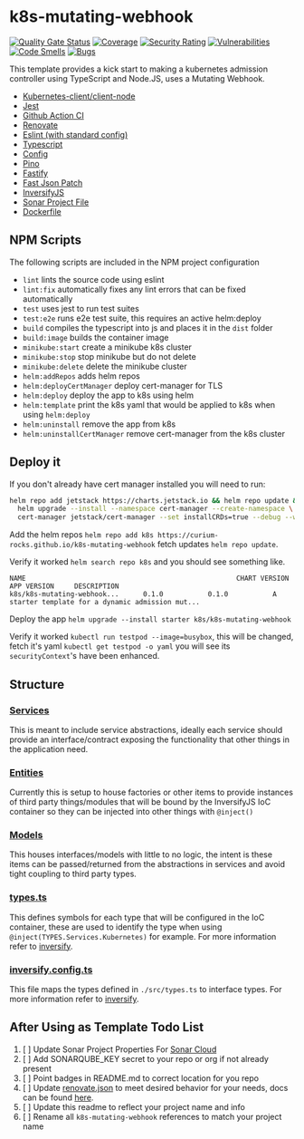 # k8s-mutating-webhook
[![Quality Gate Status](https://sonarcloud.io/api/project_badges/measure?project=curium-rocks_k8s-mutating-webhook&metric=alert_status)](https://sonarcloud.io/summary/new_code?id=curium-rocks_k8s-mutating-webhook) [![Coverage](https://sonarcloud.io/api/project_badges/measure?project=curium-rocks_k8s-mutating-webhook&metric=coverage)](https://sonarcloud.io/summary/new_code?id=curium-rocks_k8s-mutating-webhook) [![Security Rating](https://sonarcloud.io/api/project_badges/measure?project=curium-rocks_k8s-mutating-webhook&metric=security_rating)](https://sonarcloud.io/summary/new_code?id=curium-rocks_k8s-mutating-webhook) [![Vulnerabilities](https://sonarcloud.io/api/project_badges/measure?project=curium-rocks_k8s-mutating-webhook&metric=vulnerabilities)](https://sonarcloud.io/summary/new_code?id=curium-rocks_k8s-mutating-webhook) [![Code Smells](https://sonarcloud.io/api/project_badges/measure?project=curium-rocks_k8s-mutating-webhook&metric=code_smells)](https://sonarcloud.io/summary/new_code?id=curium-rocks_k8s-mutating-webhook) [![Bugs](https://sonarcloud.io/api/project_badges/measure?project=curium-rocks_k8s-mutating-webhook&metric=bugs)](https://sonarcloud.io/summary/new_code?id=curium-rocks_k8s-mutating-webhook)

This template provides a kick start to making a kubernetes admission controller using TypeScript and Node.JS, uses a Mutating Webhook.
- [Kubernetes-client/client-node](https://github.com/kubernetes-client/javascript)
- [Jest](https://github.com/facebook/jest)
- [Github Action CI](.github/workflows/ci.yaml)
- [Renovate](https://github.com/renovatebot/renovate)
- [Eslint (with standard config)](https://github.com/standard/eslint-config-standard)
- [Typescript](https://github.com/Microsoft/TypeScript)
- [Config](https://github.com/node-config/node-config)
- [Pino](https://github.com/pinojs/pino)
- [Fastify](https://github.com/fastify/fastify)
- [Fast Json Patch](https://github.com/Starcounter-Jack/JSON-Patch)
- [InversifyJS](https://github.com/inversify/InversifyJS)
- [Sonar Project File](./sonar-project.properties)
- [Dockerfile](./Dockerfile)


## NPM Scripts
The following scripts are included in the NPM project configuration
- `lint` lints the source code using eslint
- `lint:fix` automatically fixes any lint errors that can be fixed automatically
- `test` uses jest to run test suites
- `test:e2e` runs e2e test suite, this requires an active helm:deploy
- `build` compiles the typescript into js and places it in the `dist` folder
- `build:image` builds the container image
- `minikube:start` create a minikube k8s cluster
- `minikube:stop` stop minikube but do not delete
- `minikube:delete` delete the minikube cluster
- `helm:addRepos` adds helm repos
- `helm:deployCertManager` deploy cert-manager for TLS
- `helm:deploy` deploy the app to k8s using helm
- `helm:template` print the k8s yaml that would be applied to k8s when using `helm:deploy`
- `helm:uninstall` remove the app from k8s
- `helm:uninstallCertManager` remove cert-manager from the k8s cluster

## Deploy it
If you don't already have cert manager installed you will need to run:

``` bash
helm repo add jetstack https://charts.jetstack.io && helm repo update && \
  helm upgrade --install --namespace cert-manager --create-namespace \
  cert-manager jetstack/cert-manager --set installCRDs=true --debug --wait
```

Add the helm repos `helm repo add k8s https://curium-rocks.github.io/k8s-mutating-webhook` fetch updates `helm repo update`. 

Verify it worked `helm search repo k8s` and you should see something like.

```
NAME                                                    CHART VERSION   APP VERSION     DESCRIPTION                                       
k8s/k8s-mutating-webhook...      0.1.0           0.1.0           A starter template for a dynamic admission mut...
```

Deploy the app `helm upgrade --install starter k8s/k8s-mutating-webhook`

Verify it worked `kubectl run testpod --image=busybox`, this will be changed, fetch it's yaml `kubectl get testpod -o yaml` you will see its `securityContext`'s have been enhanced.


## Structure
### [Services](./src/services/)
This is meant to include service abstractions, ideally each service should provide an interface/contract 
exposing the functionality that other things in the application need.
### [Entities](./src/entities/)
Currently this is setup to house factories or other items to provide instances of third party things/modules that will be bound by the InversifyJS IoC container so they can be injected into other things with `@inject()`

### [Models](./src/models/)
This houses interfaces/models with little to no logic, the intent is these items can be passed/returned from the abstractions in services and avoid tight coupling to third party types.

### [types.ts](./src/types.ts)
This defines symbols for each type that will be configured in the IoC container, these are used to identify the type when using `@inject(TYPES.Services.Kubernetes)` for example. For more information refer to [inversify](https://github.com/inversify/InversifyJS).


### [inversify.config.ts](./src/inversify.config.ts)
This file maps the types defined in `./src/types.ts` to interface types. For more information refer to [inversify](https://github.com/inversify/InversifyJS).

## After Using as Template Todo List
1) [ ] Update Sonar Project Properties For [Sonar Cloud](https://sonarcloud.io)
2) [ ] Add SONARQUBE_KEY secret to your repo or org if not already present
3) [ ] Point badges in README.md to correct location for you repo
3) [ ] Update [renovate.json](./renovate.json) to meet desired behavior for your needs, docs can be found [here](https://docs.renovatebot.com).
4) [ ] Update this readme to reflect your project name and info
5) [ ] Rename all `k8s-mutating-webhook` references to match your project name